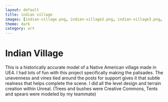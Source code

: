 ```yaml
---
layout: default
title: indian village
images: [indian-village.png, indian-village2.png, indian-village3.png, indian-village4.png, indian-village5.png, indian-village6.png]
theme: dark
category: art
---
```


# Indian Village

This is a historically accurate model of a Native American village made in UE4. I had lots of fun with this project specifically making the palisades. The unevenness and vines tied around the posts for support gives it that subtle realness that helps complete the scene. I did all the level design and terrain creation within Unreal. (Trees and bushes were Creative Commons, Tents and spears were modeled by my teammate)
